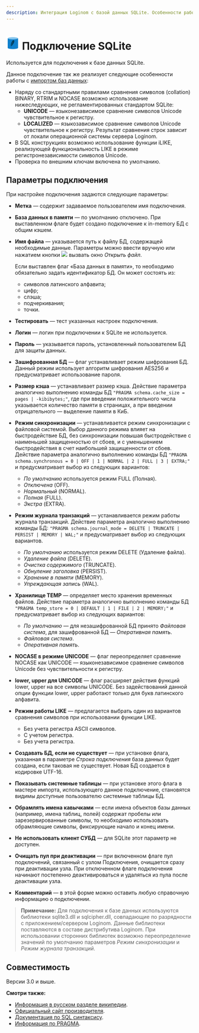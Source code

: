 ```yaml
---
description: Интеграция Loginom с базой данных SQLite. Особенности работы. Параметры подключения. Совместимость.
---
```

# ![ ](./../../../images/icons/common/data-sources/db-sqlite_default.svg) Подключение SQLite

Используется для подключения к базе данных SQLite.

Данное подключение так же реализует следующие особенности работы с [импортом баз данных](./../../import/database.md):

* Наряду со стандартными правилами сравнения символов (collation) BINARY, RTRIM и NOCASE возможно использование нижеследующих, не регламентированных стандартом SQLite:
  * **UNICODE** — языконезависимое сравнение символов Unicode чувствительное к регистру.
  * **LOCALIZED** — языкозависимое сравнение символов Unicode чувствительное к регистру. Результат сравнения строк зависит от локали операционной системы сервера Loginom.
* В SQL конструкциях возможно использование функции iLIKE, реализующей функциональность LIKE в режиме регистронезависимости символов Unicode.
* Проверка по внешним ключам включена по умолчанию.

## Параметры подключения

При настройке подключения задаются следующие параметры:

* **Метка** — содержит задаваемое пользователем имя подключения.
* **База данных в памяти** — по умолчанию отключено. При выставленном флаге будет создано подключение к in-memory БД c общим кэшем.
* **Имя файла** — указывается путь к файлу БД, содержащей необходимые данные. Параметры можно ввести вручную или нажатием кнопки ![ ](./../../../images/extjs-theme/form/open-trigger/open-trigger_default.svg) вызвать окно *Открыть файл*.

  Если выставлен флаг «База данных в памяти», то необходимо обязательно задать идентификатор БД. Он может состоять из:
  * символов латинского алфавита;
  * цифр;
  * слэша;
  * подчеркивания;
  * точки.
* **Тестировать** — тест указанных настроек подключения.
* **Логин** — логин при подключении к SQLite не используется.
* **Пароль** — указывается пароль, установленный пользователем БД для защиты данных.
* **Зашифрованная БД** — флаг устанавливает режим шифрования БД. Данный режим использует алгоритм шифрования AES256 и предусматривает использование пароля.
* **Размер кэша** — устанавливает размер кэша. Действие параметра аналогично выполнению команды БД `"PRAGMA schema.cache_size = pages | -kibibytes;"`, где при введении положительного числа указывается количество памяти в страницах, а при введении отрицательного — выделение памяти в КиБ.
* **Режим синхронизации** — устанавливается режим синхронизации с файловой системой. Выбор данного режима влияет на быстродействие БД, без синхронизации повышая быстродействие с наименьшей защищенностью от сбоев, и с уменьшением быстродействия в счет наибольшей защищенности от сбоев. Действие параметра аналогично выполнению команды БД `"PRAGMA schema.synchronous = 0 | OFF | 1 | NORMAL | 2 | FULL | 3 | EXTRA;"` и предусматривает выбор из следующих вариантов:
  * *По умолчанию* используется режим FULL (Полная).
  * *Отключена* (OFF).
  * *Нормальный* (NORMAL).
  * *Полная* (FULL).
  * *Экстра* (EXTRA).
* **Режим журнала транзакций** — устанавливается режим работы журнала транзакций. Действие параметра аналогично выполнению команды БД: `"PRAGMA schema.journal_mode = DELETE | TRUNCATE | PERSIST | MEMORY | WAL;"` и предусматривает выбор из следующих вариантов.
  * *По умолчанию* используется режим DELETE (Удаление файла).
  * *Удаление файла* (DELETE).
  * *Очистка содержимого* (TRUNCATE).
  * *Обнуление заголовка* (PERSIST).
  * *Хранение в памяти* (MEMORY).
  * *Упреждающая запись* (WAL).
* **Хранилище TEMP** — определяет место хранения временных файлов. Действие параметра аналогично выполнению команды БД `"PRAGMA temp_store = 0 | DEFAULT | 1 | FILE | 2 | MEMORY;"` и предусматривает выбор из следующих вариантов:
  * *По умолчанию* — для незашифрованной БД принято *Файловая система*, для зашифрованной БД — *Оперативная память*.
  * *Файловая система*.
  * *Оперативная память*.
* **NOCASE в режиме UNICODE** — флаг переопределяет сравнение NOCASE как UNICODE — языконезависимое сравнение символов Unicode без чувствительности к регистру.
* **lower, upper для UNICODE** — флаг расширяет действия функций lower, upper на все символы UNICODE. Без задействований данной опции функции lower, upper работают только для букв латинского алфавита.
* **Режим работы LIKE** — предлагается выбрать один из вариантов сравнения символов при использовании функции LIKE.
  * Без учета регистра ASCII символов.
  * С учетом регистра.
  * Без учета регистра.
* **Создавать БД, если не существует** — при установке флага, указанная в параметре *Строка подключения* база данных будет создана, если таковая не существует. Новая БД создается в кодировке UTF-16.
* **Показывать системные таблицы** — при установке этого флага в мастере импорта, использующего данное подключение, становятся видимы доступные пользователю системные таблицы БД.
* **Обрамлять имена кавычками** — если имена объектов базы данных (например, имена таблиц, полей) содержат пробелы или зарезервированные символы, то необходимо использовать обрамляющие символы, фиксирующие начало и конец имени.
* **Не использовать клиент СУБД** — для SQLite этот параметр не доступен.
* **Очищать пул при деактивации** — при включенном флаге пул подключений, связанный с узлом Подключения, очищается сразу при деактивации узла. При отключенном флаге подключения начинают постепенно деактивироваться и удаляться из пула после деактивации узла.
* **Комментарий** — в этой форме можно оставить любую справочную информацию о подключении.

> **Примечание:** Для подключения к базе данных используются библиотеки sqlite3.dll и sqlcipher.dll, совпадающие по разрядности с приложением/сервером Loginom. Данные библиотеки поставляются в составе дистрибутива Loginom. При использовании сторонних библиотек возможно переопределение значений по умолчанию параметров *Режим синхронизации* и *Режим журнала транзакций*.

## Совместимость

Версии 3.0 и выше.

**Смотри также:**

* [Информация в русском разделе википедии](https://ru.wikipedia.org/wiki/SQLite).
* [Официальный сайт производителя](https://sqlite.org).
* [Документация по SQL синтаксису](https://sqlite.org/lang.html).
* [Информация по PRAGMA](https://sqlite.org/pragma.html).
